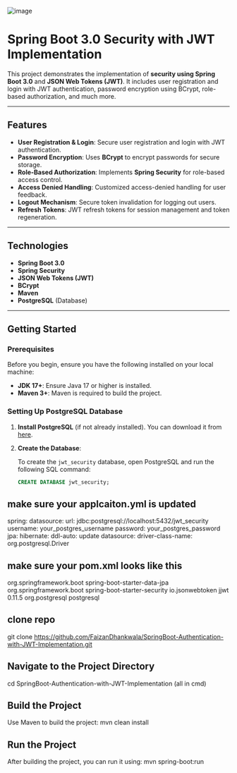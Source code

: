 ![image](https://github.com/user-attachments/assets/dd74930e-1545-4ed3-b1aa-f714b4b245ff)

# Spring Boot 3.0 Security with JWT Implementation

This project demonstrates the implementation of **security using Spring Boot 3.0** and **JSON Web Tokens (JWT)**. It includes user registration and login with JWT authentication, password encryption using BCrypt, role-based authorization, and much more.

---

## Features

- **User Registration & Login**: Secure user registration and login with JWT authentication.
- **Password Encryption**: Uses **BCrypt** to encrypt passwords for secure storage.
- **Role-Based Authorization**: Implements **Spring Security** for role-based access control.
- **Access Denied Handling**: Customized access-denied handling for user feedback.
- **Logout Mechanism**: Secure token invalidation for logging out users.
- **Refresh Tokens**: JWT refresh tokens for session management and token regeneration.

---

## Technologies

- **Spring Boot 3.0**
- **Spring Security**
- **JSON Web Tokens (JWT)**
- **BCrypt**
- **Maven**
- **PostgreSQL** (Database)

---

## Getting Started

### Prerequisites

Before you begin, ensure you have the following installed on your local machine:

- **JDK 17+**: Ensure Java 17 or higher is installed.
- **Maven 3+**: Maven is required to build the project.

### Setting Up PostgreSQL Database

1. **Install PostgreSQL** (if not already installed). You can download it from [here](https://www.postgresql.org/download/).

2. **Create the Database**:
   
   To create the `jwt_security` database, open PostgreSQL and run the following SQL command:

   ```sql
   CREATE DATABASE jwt_security;

## make sure your applcaiton.yml is updated
spring:
  datasource:
    url: jdbc:postgresql://localhost:5432/jwt_security
    username: your_postgres_username
    password: your_postgres_password
  jpa:
    hibernate:
      ddl-auto: update
  datasource:
    driver-class-name: org.postgresql.Driver

## make sure your pom.xml looks like this

<dependency>
    <groupId>org.springframework.boot</groupId>
    <artifactId>spring-boot-starter-data-jpa</artifactId>
</dependency>
<dependency>
    <groupId>org.springframework.boot</groupId>
    <artifactId>spring-boot-starter-security</artifactId>
</dependency>
<dependency>
    <groupId>io.jsonwebtoken</groupId>
    <artifactId>jjwt</artifactId>
    <version>0.11.5</version>
</dependency>
<dependency>
    <groupId>org.postgresql</groupId>
    <artifactId>postgresql</artifactId>
</dependency>


## clone repo
git clone https://github.com/FaizanDhankwala/SpringBoot-Authentication-with-JWT-Implementation.git

## Navigate to the Project Directory
cd SpringBoot-Authentication-with-JWT-Implementation
(all in cmd)

## Build the Project
Use Maven to build the project:
mvn clean install

## Run the Project
After building the project, you can run it using:
mvn spring-boot:run

